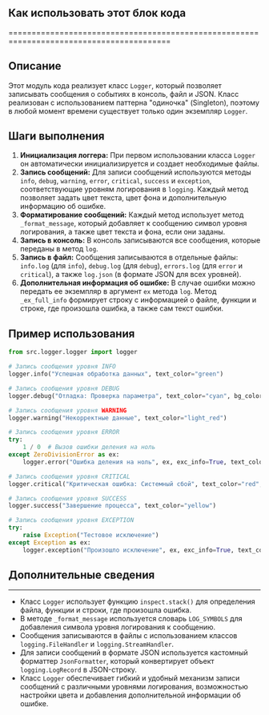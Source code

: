 ## Как использовать этот блок кода
=========================================================================================

Описание
-------------------------
Этот модуль кода реализует класс `Logger`, который позволяет записывать сообщения о событиях в консоль, файл и JSON. Класс реализован с использованием паттерна "одиночка" (Singleton), поэтому в любой момент времени существует только один экземпляр `Logger`.

Шаги выполнения
-------------------------
1. **Инициализация логгера:** При первом использовании класса `Logger` он автоматически инициализируется и создает необходимые файлы.
2. **Запись сообщений:** Для записи сообщений используются методы `info`, `debug`, `warning`, `error`, `critical`, `success` и `exception`, соответствующие уровням логирования в `logging`. Каждый метод позволяет задать цвет текста, цвет фона и дополнительную информацию об ошибке.
3. **Форматирование сообщений:** Каждый метод использует метод `_format_message`, который добавляет к сообщению символ уровня логирования, а также цвет текста и фона, если они заданы. 
4. **Запись в консоль:** В консоль записываются все сообщения, которые переданы в метод `log`.
5. **Запись в файл:** Сообщения записываются в отдельные файлы: `info.log` (для `info`), `debug.log` (для `debug`), `errors.log` (для `error` и `critical`), а также `log.json` (в формате JSON для всех уровней).
6. **Дополнительная информация об ошибке:** В случае ошибки можно передать ее экземпляр в аргумент `ex` метода `log`. Метод `_ex_full_info` формирует строку с информацией о файле, функции и строке, где произошла ошибка, а также сам текст ошибки.

Пример использования
-------------------------

```python
from src.logger.logger import logger

# Запись сообщения уровня INFO
logger.info("Успешная обработка данных", text_color="green")

# Запись сообщения уровня DEBUG
logger.debug("Отладка: Проверка параметра", text_color="cyan", bg_color="light_gray")

# Запись сообщения уровня WARNING
logger.warning("Некорректные данные", text_color="light_red")

# Запись сообщения уровня ERROR
try:
    1 / 0  # Вызов ошибки деления на ноль
except ZeroDivisionError as ex:
    logger.error("Ошибка деления на ноль", ex, exc_info=True, text_color="red")

# Запись сообщения уровня CRITICAL
logger.critical("Критическая ошибка: Системный сбой", text_color="red", bg_color="white")

# Запись сообщения уровня SUCCESS
logger.success("Завершение процесса", text_color="yellow")

# Запись сообщения уровня EXCEPTION
try:
    raise Exception("Тестовое исключение")
except Exception as ex:
    logger.exception("Произошло исключение", ex, exc_info=True, text_color="cyan", bg_color="light_gray")
```

## Дополнительные сведения
-------------------------

* Класс `Logger` использует функцию `inspect.stack()` для определения файла, функции и строки, где произошла ошибка.
* В методе `_format_message` используется словарь `LOG_SYMBOLS` для добавления символа уровня логирования к сообщению.
* Сообщения записываются в файлы с использованием классов `logging.FileHandler` и `logging.StreamHandler`.
* Для записи сообщений в формате JSON используется кастомный форматтер `JsonFormatter`, который конвертирует объект `logging.LogRecord` в JSON-строку. 
*  Класс `Logger` обеспечивает гибкий и удобный механизм записи сообщений с различными уровнями логирования, возможностью настройки цвета и добавления дополнительной информации об ошибке.